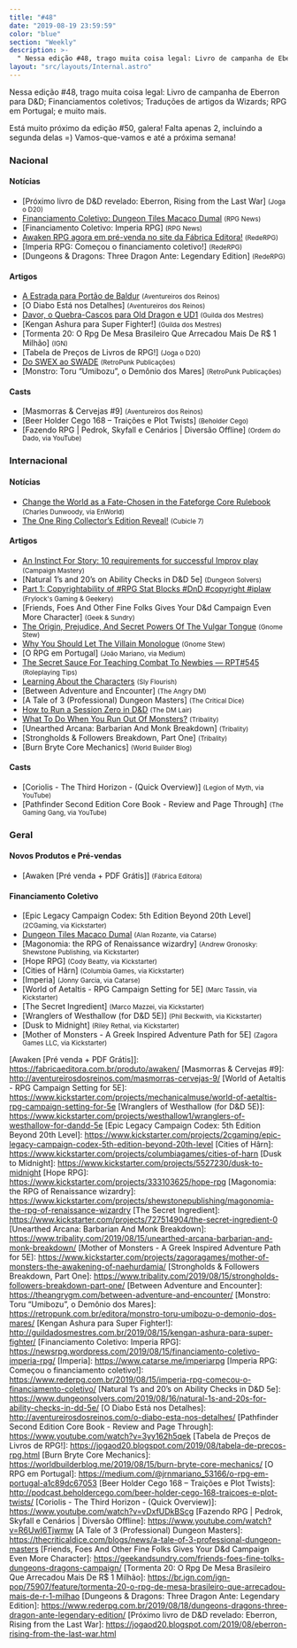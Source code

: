 ```yaml
---
title: "#48"
date: "2019-08-19 23:59:59"
color: "blue"
section: "Weekly"
description: >-
  " Nessa edição #48, trago muita coisa legal: Livro de campanha de Eberron para D&amp;D; Financiamentos coletivos; Traduções de artigos da Wizards; RPG em Portugal; e muito mais."
layout: "src/layouts/Internal.astro"
---
```


Nessa edição #48, trago muita coisa legal: Livro de campanha de Eberron para D&amp;D; Financiamentos coletivos; Traduções de artigos da Wizards; RPG em Portugal; e muito mais.

Está muito próximo da edição #50, galera! Falta apenas 2, incluindo a segunda delas =) Vamos-que-vamos e até a próxima semana!

### Nacional

#### Notícias

- [Próximo livro de D&amp;D revelado: Eberron, Rising from the Last War] <small>(Joga o D20)</small>
- [Financiamento Coletivo: Dungeon Tiles Macaco Dumal] <small>(RPG News)</small>
- [Financiamento Coletivo: Imperia RPG] <small>(RPG News)</small>
- [Awaken RPG agora em pré-venda no site da Fábrica Editora!] <small>(RedeRPG)</small>
- [Imperia RPG: Começou o financiamento coletivo!] <small>(RedeRPG)</small>
- [Dungeons &amp; Dragons: Three Dragon Ante: Legendary Edition] <small>(RedeRPG)</small>

#### Artigos

- [A Estrada para Portão de Baldur] <small>(Aventureiros dos Reinos)</small>
- [O Diabo Está nos Detalhes] <small>(Aventureiros dos Reinos)</small>
- [Davor, o Quebra-Cascos para Old Dragon e UD1] <small>(Guilda dos Mestres)</small>
- [Kengan Ashura para Super Fighter!] <small>(Guilda dos Mestres)</small>
- [Tormenta 20: O Rpg De Mesa Brasileiro Que Arrecadou Mais De R$ 1 Milhão] <small>(IGN)</small>
- [Tabela de Preços de Livros de RPG!] <small>(Joga o D20)</small>
- [Do SWEX ao SWADE] <small>(RetroPunk Publicações)</small>
- [Monstro: Toru “Umibozu”, o Demônio dos Mares] <small>(RetroPunk Publicações)</small>

#### Casts

- [Masmorras &amp; Cervejas #9] <small>(Aventureiros dos Reinos)</small>
- [Beer Holder Cego 168 – Traições e Plot Twists] <small>(Beholder Cego)</small>
- [Fazendo RPG | Pedrok, Skyfall e Cenários | Diversão Offline] <small>(Ordem do Dado, via YouTube)</small>

### Internacional

#### Notícias

- [Change the World as a Fate-Chosen in the Fateforge Core Rulebook] <small>(Charles Dunwoody, via EnWorld)</small>
- [The One Ring Collector’s Edition Reveal!] <small>(Cubicle 7)</small>

#### Artigos

- [An Instinct For Story: 10 requirements for successful Improv play] <small>(Campaign Mastery)</small>
- [Natural 1’s and 20’s on Ability Checks in D&amp;D 5e] <small>(Dungeon Solvers)</small>
- [Part 1: Copyrightability of #RPG Stat Blocks #DnD #copyright #iplaw] <small>(Frylock&#039;s Gaming &amp; Geekery)</small>
- [Friends, Foes And Other Fine Folks Gives Your D&amp;d Campaign Even More Character] <small>(Geek &amp; Sundry)</small>
- [The Origin, Prejudice, And Secret Powers Of The Vulgar Tongue] <small>(Gnome Stew)</small>
- [Why You Should Let The Villain Monologue] <small>(Gnome Stew)</small>
- [O RPG em Portugal] <small>(João Mariano, via Medium)</small>
- [The Secret Sauce For Teaching Combat To Newbies — RPT#545] <small>(Roleplaying Tips)</small>
- [Learning About the Characters] <small>(Sly Flourish)</small>
- [Between Adventure and Encounter] <small>(The Angry DM)</small>
- [A Tale of 3 (Professional) Dungeon Masters] <small>(The Critical Dice)</small>
- [How to Run a Session Zero in D&amp;D] <small>(The DM Lair)</small>
- [What To Do When You Run Out Of Monsters?] <small>(Tribality)</small>
- [Unearthed Arcana: Barbarian And Monk Breakdown] <small>(Tribality)</small>
- [Strongholds &amp; Followers Breakdown, Part One] <small>(Tribality)</small>
- [Burn Bryte Core Mechanics] <small>(World Builder Blog)</small>

#### Casts

- [Coriolis - The Third Horizon - (Quick Overview)] <small>(Legion of Myth, via YouTube)</small>
- [Pathfinder Second Edition Core Book - Review and Page Through] <small>(The Gaming Gang, via YouTube)</small>

### Geral

#### Novos Produtos e Pré-vendas

- [Awaken [Pré venda + PDF Grátis]] <small>(Fábrica Editora)</small>

#### Financiamento Coletivo

- [Epic Legacy Campaign Codex: 5th Edition Beyond 20th Level] <small>(2CGaming, via Kickstarter)</small>
- [Dungeon Tiles Macaco Dumal] <small>(Alan Rozante, via Catarse)</small>
- [Magonomia: the RPG of Renaissance wizardry] <small>(Andrew Gronosky: Shewstone Publishing, via Kickstarter)</small>
- [Hope RPG] <small>(Cody Beatty, via Kickstarter)</small>
- [Cities of Hârn] <small>(Columbia Games, via Kickstarter)</small>
- [Imperia] <small>(Jonny Garcia, via Catarse)</small>
- [World of Aetaltis - RPG Campaign Setting for 5E] <small>(Marc Tassin, via Kickstarter)</small>
- [The Secret Ingredient] <small>(Marco Mazzei, via Kickstarter)</small>
- [Wranglers of Westhallow (for D&amp;D 5E)] <small>(Phil Beckwith, via Kickstarter)</small>
- [Dusk to Midnight] <small>(Riley Rethal, via Kickstarter)</small>
- [Mother of Monsters - A Greek Inspired Adventure Path for 5E] <small>(Zagora Games LLC, via Kickstarter)</small>

[the one ring collector’s edition reveal!]: https://www.cubicle7games.com/tor-collectors-edition-rulebook/
[an instinct for story: 10 requirements for successful improv play]: http://www.campaignmastery.com/blog/an-instinct-for-story/
[the origin, prejudice, and secret powers of the vulgar tongue]: https://gnomestew.com/the-origin-prejudice-and-secret-powers-of-the-vulgar-tongue/
[learning about the characters]: http://slyflourish.com/learning_about_the_characters.html
[do swex ao swade]: https://retropunk.com.br/editora/do-swex-ao-swade/
[davor, o quebra-cascos para old dragon e ud1]: http://guildadosmestres.com.br/2019/08/12/davor-o-quebra-cascos-para-old-dragon-e-ud1/
[a estrada para portão de baldur]: http://aventureirosdosreinos.com/a-estrada-para-portao-de-baldur/
[the secret sauce for teaching combat to newbies — rpt#545]: https://www.roleplayingtips.com/rptn/the-secret-sauce-for-teaching-combat-to-newbies-rpt545/
[why you should let the villain monologue]: https://gnomestew.com/why-you-should-let-the-villain-monologue/
[part 1: copyrightability of #rpg stat blocks #dnd #copyright #iplaw]: https://gsllc.wordpress.com/2019/08/12/part1statblocks/
[how to run a session zero in d&amp;d]: https://www.thedmlair.com/2019/08/13/how-to-run-a-session-zero-in-dd/
[what to do when you run out of monsters?]: https://www.tribality.com/2019/08/13/what-to-do-when-you-run-out-of-monsters/
[change the world as a fate-chosen in the fateforge core rulebook]: https://www.enworld.org/threads/change-the-world-as-a-fate-chosen-in-the-fateforge-core-rulebook.666601
[financiamento coletivo: dungeon tiles macaco dumal]: https://newsrpg.wordpress.com/2019/08/13/financiamento-coletivo-dungeon-tiles-macaco-dumal/
[dungeon tiles macaco dumal]: https://www.catarse.me/dungeon_tiles
[awaken rpg agora em pré-venda no site da fábrica editora!]: https://www.rederpg.com.br/2019/08/13/awaken-rpg-agora-em-pre-venda-no-site-da-fabrica-editora/

[Awaken [Pré venda + PDF Grátis]]: https://fabricaeditora.com.br/produto/awaken/
[Masmorras &amp; Cervejas #9]: http://aventureirosdosreinos.com/masmorras-cervejas-9/
[World of Aetaltis - RPG Campaign Setting for 5E]: https://www.kickstarter.com/projects/mechanicalmuse/world-of-aetaltis-rpg-campaign-setting-for-5e
[Wranglers of Westhallow (for D&amp;D 5E)]: https://www.kickstarter.com/projects/westhallow1/wranglers-of-westhallow-for-dandd-5e
[Epic Legacy Campaign Codex: 5th Edition Beyond 20th Level]: https://www.kickstarter.com/projects/2cgaming/epic-legacy-campaign-codex-5th-edition-beyond-20th-level
[Cities of Hârn]: https://www.kickstarter.com/projects/columbiagames/cities-of-harn
[Dusk to Midnight]: https://www.kickstarter.com/projects/5527230/dusk-to-midnight
[Hope RPG]: https://www.kickstarter.com/projects/333103625/hope-rpg
[Magonomia: the RPG of Renaissance wizardry]: https://www.kickstarter.com/projects/shewstonepublishing/magonomia-the-rpg-of-renaissance-wizardry
[The Secret Ingredient]: https://www.kickstarter.com/projects/727514904/the-secret-ingredient-0
[Unearthed Arcana: Barbarian And Monk Breakdown]: https://www.tribality.com/2019/08/15/unearthed-arcana-barbarian-and-monk-breakdown/
[Mother of Monsters - A Greek Inspired Adventure Path for 5E]: https://www.kickstarter.com/projects/zagoragames/mother-of-monsters-the-awakening-of-naehurdamia/
[Strongholds &amp; Followers Breakdown, Part One]: https://www.tribality.com/2019/08/15/strongholds-followers-breakdown-part-one/
[Between Adventure and Encounter]: https://theangrygm.com/between-adventure-and-encounter/
[Monstro: Toru “Umibozu”, o Demônio dos Mares]: https://retropunk.com.br/editora/monstro-toru-umibozu-o-demonio-dos-mares/
[Kengan Ashura para Super Fighter!]: http://guildadosmestres.com.br/2019/08/15/kengan-ashura-para-super-fighter/
[Financiamento Coletivo: Imperia RPG]: https://newsrpg.wordpress.com/2019/08/15/financiamento-coletivo-imperia-rpg/
[Imperia]: https://www.catarse.me/imperiarpg
[Imperia RPG: Começou o financiamento coletivo!]: https://www.rederpg.com.br/2019/08/15/imperia-rpg-comecou-o-financiamento-coletivo/
[Natural 1’s and 20’s on Ability Checks in D&amp;D 5e]: https://www.dungeonsolvers.com/2019/08/16/natural-1s-and-20s-for-ability-checks-in-dd-5e/
[O Diabo Está nos Detalhes]: http://aventureirosdosreinos.com/o-diabo-esta-nos-detalhes/
[Pathfinder Second Edition Core Book - Review and Page Through]: https://www.youtube.com/watch?v=3yy162h5qek
[Tabela de Preços de Livros de RPG!]: https://jogaod20.blogspot.com/2019/08/tabela-de-precos-rpg.html
[Burn Bryte Core Mechanics]: https://worldbuilderblog.me/2019/08/15/burn-bryte-core-mechanics/
[O RPG em Portugal]: https://medium.com/@jrnmariano_53166/o-rpg-em-portugal-a1c89dc67053
[Beer Holder Cego 168 – Traições e Plot Twists]: http://podcast.beholdercego.com/beer-holder-cego-168-traicoes-e-plot-twists/
[Coriolis - The Third Horizon - (Quick Overview)]: https://www.youtube.com/watch?v=vDxfUDkBScg
[Fazendo RPG | Pedrok, Skyfall e Cenários | Diversão Offline]: https://www.youtube.com/watch?v=R6UwI6Tjwmw
[A Tale of 3 (Professional) Dungeon Masters]: https://thecriticaldice.com/blogs/news/a-tale-of-3-professional-dungeon-masters
[Friends, Foes And Other Fine Folks Gives Your D&amp;d Campaign Even More Character]: https://geekandsundry.com/friends-foes-fine-tolks-dungeons-dragons-campaign/
[Tormenta 20: O Rpg De Mesa Brasileiro Que Arrecadou Mais De R$ 1 Milhão]: https://br.ign.com/ign-pop/75907/feature/tormenta-20-o-rpg-de-mesa-brasileiro-que-arrecadou-mais-de-r-1-milhao
[Dungeons &amp; Dragons: Three Dragon Ante: Legendary Edition]: https://www.rederpg.com.br/2019/08/18/dungeons-dragons-three-dragon-ante-legendary-edition/
[Próximo livro de D&amp;D revelado: Eberron, Rising from the Last War]: https://jogaod20.blogspot.com/2019/08/eberron-rising-from-the-last-war.html
